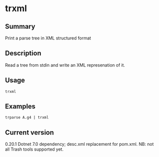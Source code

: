 # trxml

## Summary

Print a parse tree in XML structured format

## Description

Read a tree from stdin and write an XML represenation of it.

## Usage

    trxml

## Examples

    trparse A.g4 | trxml

## Current version

0.20.1 Dotnet 7.0 dependency; desc.xml replacement for pom.xml. NB: not all Trash tools supported yet.
